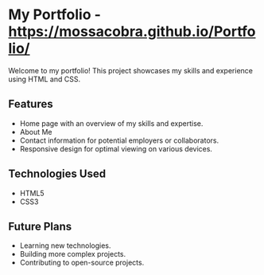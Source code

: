 # My Portfolio - https://mossacobra.github.io/Portfolio/

Welcome to my portfolio! This project showcases my skills and experience using HTML and CSS.

## Features

- Home page with an overview of my skills and expertise.
- About Me
- Contact information for potential employers or collaborators.
- Responsive design for optimal viewing on various devices.

## Technologies Used

- HTML5
- CSS3

## Future Plans

- Learning new technologies.
- Building more complex projects.
- Contributing to open-source projects.
